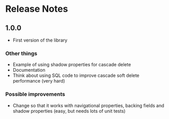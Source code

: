 # Release Notes

## 1.0.0

- First version of the library


### Other things

* Example of using shadow properties for cascade delete
* Documentation
* Think about using SQL code to improve cascade soft delete performance (very hard)

### Possible improvements

- Change so that it works with navigational properties, backing fields and shadow properties (easy, but needs lots of unit tests)

